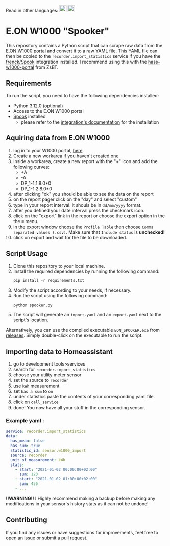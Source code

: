 Read in other languages: 
<kbd>[<img title="Magyar" alt="Magyar" src="https://cdn.statically.io/gh/hjnilsson/country-flags/master/svg/hu.svg" width="22">](languages/readme.hu.md)</kbd> 
<kbd> [<img title="English" alt="English" src="https://cdn.statically.io/gh/hjnilsson/country-flags/master/svg/us.svg" width="22">](languages/readme.en.md)</kbd>

# E.ON W1000 "Spooker"

This repository contains a Python script that can scrape raw data from the [E.ON W1000 portal](https://energia.eon-hungaria.hu/W1000/) and convert it to a raw YAML file. This YAML file can then be copied to the `recorder.import_statistics` service if you have the [frenck/Spook](https://github.com/frenck/spook) integration installed. I recommend using this with the [hass-w1000-portal](https://github.com/ZsBT/hass-w1000-portal) from ZsBT.

## Requirements

To run the script, you need to have the following dependencies installed:

- Python 3.12.0 (optional)
- Access to the E.ON W1000 portal
- [Spook](https://github.com/frenck/spook) installed
    - please refer to the [integration's documentation](https://spook.boo) for the installation

## Aquiring data from E.ON W1000

1. log in to your W1000 portal, [here](https://energia.eon-hungaria.hu/W1000/Account/Login).
2. Create a new workarea if you haven't created one
3. inside a workarea, create a new report with the "+" icon and add the following curves:
    - +A
    - -A
    - DP_1-1:1.8.0*0
    - DP_1-1:2.8.0*0
4. after clicking "ok" you should be able to see the data on the report
5. on the report pager click on the "day" and select "custom"
6. type in your report interval. it shouls be in `dd/mm/yyyy` format.
7. after you defined your date interval press the checkmark icon.
8. click on the "export" link in the report or choose the export option in the the **≡** menu.
9. in the export window choose the `Profile Table` then choose `Comma separated values (.csv)`. Make sure that `Include status` is **unchecked!**
10. click on export and wait for the file to be downloaded.

## Script Usage

1. Clone this repository to your local machine.
2. Install the required dependencies by running the following command:
    ```
    pip install -r requirements.txt
    ```
3. Modify the script according to your needs, if necessary.
4. Run the script using the following command:
    ```
    python spooker.py
    ```
5. The script will generate an `import.yaml` and an `export.yaml` next to the script's location.


Alternatively, you can use the compiled executable `EON_SPOOKER.exe` from [releases](https://github.com/Netesfiu/EON_SPOOKER/releases/tag/main). Simply double-click on the executable to run the script.

## importing data to Homeassistant

1. go to development tools>services
2. search for `recorder.import_statistics`
3. choose your utility meter sensor
4. set the source to `recorder`
5. use `kWh` measurement
6. set `has a sum` to `on`
7. under statistics paste the contents of your corresponding yaml file.
8. click on `call_service`
9. done! You now have all your stuff in the corresponding sensor.

### Example yaml :
```yaml
service: recorder.import_statistics
data:
  has_mean: false
  has_sum: true
  statistic_id: sensor.w1000_import
  source: recorder
  unit_of_measurement: kWh
  stats:
    - start: "2021-01-02 00:00:00+02:00"
      sum: 123
    - start: "2021-01-02 01:00:00+02:00"
      sum: 456
    - ...
```

**!!WARNING!!** I Highly recommend making a backup before making any modifications in your sensor's history stats as it can not be undone!



## Contributing

If you find any issues or have suggestions for improvements, feel free to open an issue or submit a pull request.
